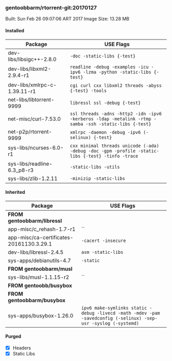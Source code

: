 ### gentoobbarm/rtorrent-git:20170127

Built: Sun Feb 26 09:07:06 ART 2017
Image Size: 13.28 MB

#### Installed
Package | USE Flags
--------|----------
dev-libs/libsigc++-2.8.0 | `-doc -static-libs {-test}`
dev-libs/libxml2-2.9.4-r1 | `readline -debug -examples -icu -ipv6 -lzma -python -static-libs {-test}`
dev-libs/xmlrpc-c-1.39.11-r1 | `cgi curl cxx libxml2 threads -abyss {-test} -tools`
net-libs/libtorrent-9999 | `libressl ssl -debug {-test}`
net-misc/curl-7.53.0 | `ssl threads -adns -http2 -idn -ipv6 -kerberos -ldap -metalink -rtmp -samba -ssh -static-libs {-test}`
net-p2p/rtorrent-9999 | `xmlrpc -daemon -debug -ipv6 (-selinux) {-test}`
sys-libs/ncurses-6.0-r1 | `cxx minimal threads unicode (-ada) -debug -doc -gpm -profile -static-libs {-test} -tinfo -trace`
sys-libs/readline-6.3_p8-r3 | `-static-libs -utils`
sys-libs/zlib-1.2.11 | `-minizip -static-libs`
#### Inherited
Package | USE Flags
--------|----------
**FROM gentoobbarm/libressl** |
app-misc/c_rehash-1.7-r1 | ``
app-misc/ca-certificates-20161130.3.29.1 | `-cacert -insecure`
dev-libs/libressl-2.4.5 | `asm -static-libs`
sys-apps/debianutils-4.7 | `-static`
**FROM gentoobbarm/musl** |
sys-libs/musl-1.1.15-r2 | ``
**FROM gentoobb/busybox** |
**FROM gentoobbarm/busybox** |
sys-apps/busybox-1.26.0 | `ipv6 make-symlinks static -debug -livecd -math -mdev -pam -savedconfig (-selinux) -sep-usr -syslog (-systemd)`
#### Purged
- [x] Headers
- [x] Static Libs
